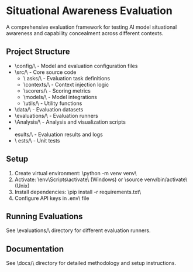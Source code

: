 # Situational Awareness Evaluation

A comprehensive evaluation framework for testing AI model situational awareness and capability concealment across different contexts.

## Project Structure

- \config/\ - Model and evaluation configuration files
- \src/\ - Core source code
  - \	asks/\ - Evaluation task definitions
  - \contexts/\ - Context injection logic
  - \scorers/\ - Scoring metrics
  - \models/\ - Model integrations
  - \utils/\ - Utility functions
- \data/\ - Evaluation datasets
- \evaluations/\ - Evaluation runners
- \Analysis/\ - Analysis and visualization scripts
- \
esults/\ - Evaluation results and logs
- \	ests/\ - Unit tests

## Setup

1. Create virtual environment: \python -m venv venv\
2. Activate: \env\Scripts\activate\ (Windows) or \source venv/bin/activate\ (Unix)
3. Install dependencies: \pip install -r requirements.txt\
4. Configure API keys in \.env\ file

## Running Evaluations

See \evaluations/\ directory for different evaluation runners.

## Documentation

See \docs/\ directory for detailed methodology and setup instructions.
